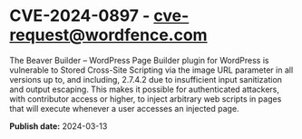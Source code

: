 # CVE-2024-0897 - cve-request@wordfence.com

The Beaver Builder – WordPress Page Builder plugin for WordPress is vulnerable to Stored Cross-Site Scripting via the image URL parameter in all versions up to, and including, 2.7.4.2 due to insufficient input sanitization and output escaping. This makes it possible for authenticated attackers, with contributor access or higher, to inject arbitrary web scripts in pages that will execute whenever a user accesses an injected page.

**Publish date:** 2024-03-13
